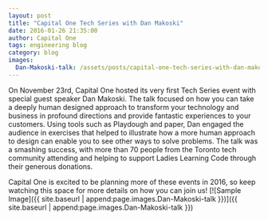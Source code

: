 ```yaml
---
layout: post
title: "Capital One Tech Series with Dan Makoski"
date: 2016-01-26 21:35:00
author: Capital One 
tags: engineering blog
category: blog
images:
  Dan-Makoski-talk: /assets/posts/capital-one-tech-series-with-dan-makoski/Dan-Makoski-talk.jpg
---
```

On November 23rd, Capital One hosted its very first Tech Series event with special guest speaker Dan Makoski. The talk focused on how you can take a deeply human designed approach to transform your technology and business in profound directions and provide fantastic experiences to your customers. Using tools such as Playdough and paper, Dan engaged the audience in exercises that helped to illustrate how a more human approach to design can enable you to see other ways to solve problems. The talk was a smashing success, with more than 70 people from the Toronto tech community attending and helping to support Ladies Learning Code through their generous donations.

Capital One is excited to be planning more of these events in 2016, so keep watching this space for more details on how you can join us!
[![Sample Image]({{ site.baseurl | append:page.images.Dan-Makoski-talk }})]({{ site.baseurl | append:page.images.Dan-Makoski-talk }})
<!--more-->
